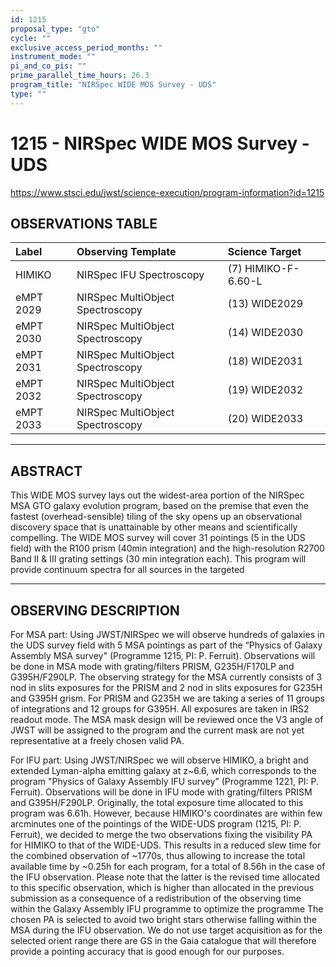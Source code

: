 ```yaml
---
id: 1215
proposal_type: "gto"
cycle: ""
exclusive_access_period_months: ""
instrument_mode: ""
pi_and_co_pis: ""
prime_parallel_time_hours: 26.3
program_title: "NIRSpec WIDE MOS Survey - UDS"
type: ""
---
```

# 1215 - NIRSpec WIDE MOS Survey - UDS
https://www.stsci.edu/jwst/science-execution/program-information?id=1215
## OBSERVATIONS TABLE
| Label              | Observing Template                  | Science Target      |
| :----------------- | :---------------------------------- | :------------------ |
| HIMIKO             | NIRSpec IFU Spectroscopy            | (7) HIMIKO-F-6.60-L |
| eMPT 2029          | NIRSpec MultiObject Spectroscopy    | (13) WIDE2029       |
| eMPT 2030          | NIRSpec MultiObject Spectroscopy    | (14) WIDE2030       |
| eMPT 2031          | NIRSpec MultiObject Spectroscopy    | (18) WIDE2031       |
| eMPT 2032          | NIRSpec MultiObject Spectroscopy    | (19) WIDE2032       |
| eMPT 2033          | NIRSpec MultiObject Spectroscopy    | (20) WIDE2033       |

---

## ABSTRACT

This WIDE MOS survey lays out the widest-area portion of the NIRSpec MSA GTO galaxy evolution program, based on the premise that even the fastest (overhead-sensible) tiling of the sky opens up an observational discovery space that is unattainable by other means and scientifically compelling. The WIDE MOS survey will cover 31 pointings (5 in the UDS field) with the R100 prism (40min integration) and the high-resolution R2700 Band II & III grating settings (30 min integration each). This program will provide continuum spectra for all sources in the targeted

---

## OBSERVING DESCRIPTION

For MSA part:
Using JWST/NIRSpec we will observe hundreds of galaxies in the UDS survey field with 5 MSA pointings as part of the “Physics of Galaxy Assembly MSA survey" (Programme 1215, PI: P. Ferruit). Observations will be done in MSA mode with grating/filters PRISM, G235H/F170LP and G395H/F290LP. The observing strategy for the MSA currently consists of 3 nod in slits exposures for the PRISM and 2 nod in slits exposures for G235H and G395H grism. For PRISM and G235H we are taking a series of 11 groups of integrations and 12 groups for G395H. All exposures are taken in IRS2 readout mode. The MSA mask design will be reviewed once the V3 angle of JWST will be assigned to the program and the current mask are not yet representative at a freely chosen valid PA.

For IFU part:
Using JWST/NIRSpec we will observe HIMIKO, a bright and extended Lyman-alpha emitting galaxy at z~6.6, which corresponds to the program "Physics of Galaxy Assembly IFU survey” (Programme 1221, PI: P. Ferruit). Observations will be done in IFU mode with grating/filters PRISM and G395H/F290LP. Originally, the total exposure time allocated to this program was 6.61h. However, because HIMIKO's coordinates are within few arcminutes one of the pointings of the WIDE-UDS program (1215, PI: P. Ferruit), we decided to merge the two observations fixing the visibility PA for HIMIKO to that of the WIDE-UDS. This results in a reduced slew time for the combined observation of ~1770s, thus allowing to increase the total available time by ~0.25h for each program, for a total of 8.56h in the case of the IFU observation. Please note that the latter is the revised time allocated to this specific observation, which is higher than allocated in the previous submission as a consequence of a redistribution of the observing time within the Galaxy Assembly IFU programme to optimize the programme The chosen PA is selected to avoid two bright stars otherwise falling within the MSA during the IFU observation.
We do not use target acquisition as for the selected orient range there are GS in the Gaia catalogue that will therefore provide a pointing accuracy that is good enough for our purposes.
